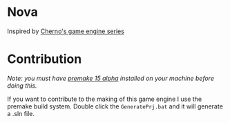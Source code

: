 # Nova
Inspired by [Cherno's game engine series](https://www.youtube.com/playlist?list=PLlrATfBNZ98dC-V-N3m0Go4deliWHPFwT)

# Contribution
*Note: you must have [premake 15 alpha](https://github.com/premake/premake-core/releases/tag/v5.0.0-alpha15) installed on your machine before doing this.*

If you want to contribute to the making of this game engine I use the premake build system. Double click the ``GeneratePrj.bat`` and it will generate a .sln file.
